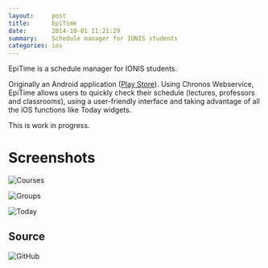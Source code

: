 ```yaml
---
layout:     post
title:      EpiTime
date:       2014-10-01 11:21:29
summary:    Schedule manager for IONIS students
categories: ios
---
```


EpiTime is a schedule manager for IONIS students.

Originally an Android application
([Play Store](https://play.google.com/store/apps/details?id=com.epitime)).
Using Chronos Webservice, EpiTime allows users to quickly check their schedule
(lectures, professors and classrooms), using a user-friendly interface and
taking advantage of all the iOS functions like Today widgets.

This is work in progress.

# Screenshots

![Courses](https://raw.githubusercontent.com/thegameg/EpiTime-iOS/master/doc/courses.png)

![Groups](https://raw.githubusercontent.com/thegameg/EpiTime-iOS/master/doc/groups.png)

![Today](https://raw.githubusercontent.com/thegameg/EpiTime-iOS/master/doc/today.png)

## Source
![GitHub](https://github.com/thegameg/EpiTime-iOS)
